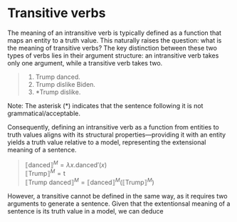 # Transitive verbs

The meaning of an intransitive verb is typically defined as a function that maps an entity to a truth value. This naturally raises the question: what is the meaning of transitive verbs? The key distinction between these two types of verbs lies in their argument structure: an intransitive verb takes only one argument, while a transitive verb takes two.

> 1. Trump danced.
> 2. Trump dislike Biden.
> 3. *Trump dislike. 

Note: The asterisk (*) indicates that the sentence following it is not grammatical/acceptable. 

Consequently, defining an intransitive verb as a function from entities to truth values aligns with its structural properties—providing it with an entity yields a truth value relative to a model, representing the extensional meaning of a sentence.

> $⟦\text{danced}⟧^M = \lambda x. \text{danced}'(x)$ <br>
> $⟦\text{Trump}⟧^M = \text{t}$ <br>
> $⟦\text{Trump danced}⟧^M = ⟦\text{danced}⟧^M(⟦\text{Trump}⟧^M)$

However, a transitive cannot be defined in the same way, as it requires two arguments to generate a sentence. Given that the extentionsal meaning of a sentence is its truth value in a model, we can deduce   

